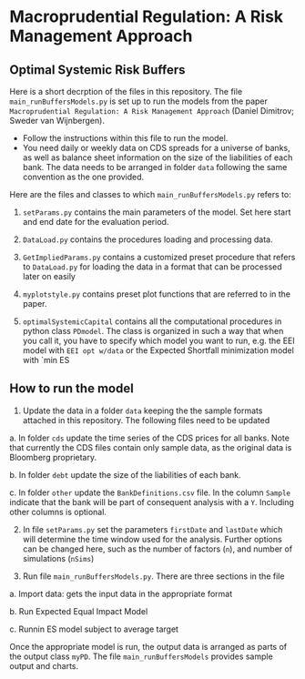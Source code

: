 # Macroprudential Regulation: A Risk Management Approach

## Optimal Systemic Risk Buffers


Here is a short decrption of the files in this repository. The file `main_runBuffersModels.py` is set up to run the models from the paper `Macroprudential Regulation: A Risk Management Approach` (Daniel Dimitrov; Sweder van Wijnbergen).

+ Follow the instructions within this file to run the model. 
+ You need daily or weekly data on CDS spreads for a universe of banks, as well as balance sheet information on the size of the liabilities of each bank. The data needs to be arranged in folder `data` following the same convention as the one provided. 

Here are the files and classes to which `main_runBuffersModels.py` refers to: 

1. `setParams.py` contains the main parameters of the model. Set here start and end date for the evaluation period. 

2. `DataLoad.py` contains the procedures loading and processing data. 

3. `GetImpliedParams.py` contains a customized preset procedure that refers to `DataLoad.py` for loading the data in a format that can be processed later on easily   

4. `myplotstyle.py` contains preset plot functions that are referred to in the paper. 

5. `optimalSystemicCapital` contains all the computational procedures in python class `PDmodel`. The class is organized in such a way that when you call it, you have to specify which model you want to run, e.g. the EEI model with `EEI opt w/data` or the Expected Shortfall minimization model with `min ES

## How to run the model

1. Update the data in a folder `data` keeping the the sample formats attached in this repository. The following files need to be updated

  a. In folder `cds` update the time series of the CDS prices for all banks. Note that currently the CDS files contain only sample data, as the original data is Bloomberg proprietary. 

  b. In folder `debt` update the size of the liabilities of each bank. 

  c. In folder `other` update the `BankDefinitions.csv` file. In the column `Sample` indicate that the bank will be part of consequent analysis with a `Y`. Including other columns is optional. 
  
2. In file `setParams.py` set the parameters `firstDate` and `lastDate` which will determine the time window used for the analysis. Further options can be changed here, such as the number of factors (`n`), and number of simulations (`nSims`) 

3. Run file `main_runBuffersModels.py`. There are three sections in the file

  a. Import data: gets the input data in the appropriate format
  
  b. Run Expected Equal Impact Model
  
  c. Runnin ES model subject to average target

Once the appropriate model is run, the output data is arranged as parts of the output class `myPD`. The file `main_runBuffersModels` provides sample output and charts. 
